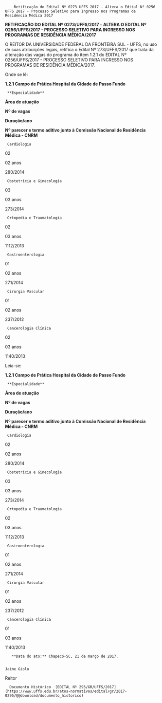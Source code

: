         Retificação do Edital Nº 0273 UFFS 2017 - Altera o Edital Nº 0256 UFFS 2017 - Processo Seletivo para Ingresso nos Programas de Residência Médica 2017  

**RETIFICAÇÃO DO EDITAL Nº 0273/UFFS/2017 -** **ALTERA O EDITAL Nº 0256/UFFS/2017 - PROCESSO SELETIVO PARA INGRESSO NOS PROGRAMAS DE RESIDÊNCIA MÉDICA/2017**

  O REITOR DA UNIVERSIDADE FEDERAL DA FRONTEIRA SUL - UFFS, no uso de suas atribuições legais, retifica o Edital Nº 273/UFFS/2017 que trata da alteração das vagas do programa do item 1.2.1 do EDITAL Nº 0256/UFFS/2017 - PROCESSO SELETIVO PARA INGRESSO NOS PROGRAMAS DE RESIDÊNCIA MÉDICA/2017.

  

 Onde se lê:

 **1.2.1 Campo de Prática Hospital da Cidade de Passo Fundo**

     **Especialidade**

 **Área de atuação**

   **Nº de vagas**

   **Duração/ano**

   **Nº parecer e termo aditivo junto à Comissão Nacional de Residência Médica - CNRM**

     Cardiologia

   02

   02 anos

   280/2014

     Obstetrícia e Ginecologia

   03

   03 anos

   273/2014

     Ortopedia e Traumatologia

   02

   03 anos

   1112/2013

     Gastroenterologia

   01

   02 anos

   271/2014

     Cirurgia Vascular

   01

   02 anos

   237/2012

     Cancerologia Clínica

   02

   03 anos

   1140/2013

      

 Leia-se:

 **1.2.1 Campo de Prática Hospital da Cidade de Passo Fundo**

     **Especialidade**

 **Área de atuação**

   **Nº de vagas**

   **Duração/ano**

   **Nº parecer e termo aditivo junto à Comissão Nacional de Residência Médica - CNRM**

     Cardiologia

   02

   02 anos

   280/2014

     Obstetrícia e Ginecologia

   03

   03 anos

   273/2014

     Ortopedia e Traumatologia

   02

   03 anos

   1112/2013

     Gastroenterologia

   01

   02 anos

   271/2014

     Cirurgia Vascular

   01

   02 anos

   237/2012

     Cancerologia Clínica

   01

   03 anos

   1140/2013

       **Data do ato:** Chapecó-SC, 21 de março de 2017.   
 

    Jaime Giolo   
 Reitor 

      Documento Histórico  [EDITAL Nº 295/GR/UFFS/2017](https://www.uffs.edu.br/atos-normativos/edital/gr/2017-0295/@@download/documento_historico)     
      